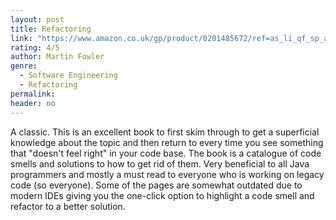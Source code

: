 ```yaml
---
layout: post
title: Refactoring
link: "https://www.amazon.co.uk/gp/product/0201485672/ref=as_li_qf_sp_asin_il_tl?ie=UTF8&camp=1634&creative=6738&creativeASIN=0201485672&linkCode=as2&tag=jussihallilac-21"
rating: 4/5
author: Martin Fowler
genre:
  - Software Engineering
  - Refactoring
permalink:
header: no
---
```


A classic. This is an excellent book to first skim through to get a superficial knowledge about the topic and then return to every time you see something that "doesn't feel right" in your code base. The book is a catalogue of code smells and solutions to how to get rid of them. Very beneficial to all Java programmers and mostly a must read to everyone who is working on legacy code (so everyone). Some of the pages are somewhat outdated due to modern IDEs giving you the one-click option to highlight a code smell and refactor to a better solution.
